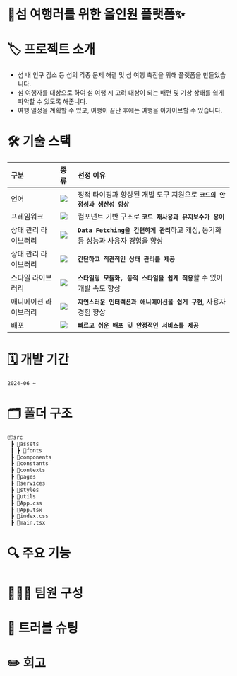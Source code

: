 # 📱섬 여행러를 위한 올인원 플랫폼✨
# 🏷️ 프로젝트 소개
- 섬 내 인구 감소 등 섬의 각종 문제 해결 및 섬 여행 촉진을 위해 플랫폼을 만들었습니다.
- 섬 여행자를 대상으로 하여 섬 여행 시 고려 대상이 되는 배편 및 기상 상태를 쉽게 파악할 수 있도록 해줍니다.
- 여행 일정을 계획할 수 있고, 여행이 끝난 후에는 여행을 아카이브할 수 있습니다.
# 🛠️ 기술 스택
| 구분 | 종류 | 선정 이유 |
| :-- | :-- | :-- |
| 언어 |<img src="https://img.shields.io/badge/typescript-%232F74C0.svg?style=for-the-badge&logo=typescript&logoColor=white"/> | 정적 타이핑과 향상된 개발 도구 지원으로 <b>`코드의 안정성과 생산성 향상`</b>|
| 프레임워크 |<img src="https://img.shields.io/badge/react-%23212121.svg?style=for-the-badge&logo=react&logoColor=%2300D1F7"/> | 컴포넌트 기반 구조로 <b>`코드 재사용과 유지보수가 용이`</b>|
| 상태 관리 라이브러리 | <img src="https://img.shields.io/badge/swr-%23F7F7F7.svg?style=for-the-badge&logo=swr&logoColor=%23000000"/> | <b>`Data Fetching을 간편하게 관리`</b>하고 캐싱, 동기화 등 성능과 사용자 경험을 향상|
| 상태 관리 라이브러리 | <img src="https://img.shields.io/badge/recoil-%23F7F7F7.svg?style=for-the-badge&logo=recoil&logoColor=%23000000"/> | <b>`간단하고 직관적인 상태 관리를 제공`</b>|
| 스타일 라이브러리 |<img src="https://img.shields.io/badge/emotion-%23F7F7F7.svg?style=for-the-badge&logo=funimation&logoColor=%23D26AC2"/> |<b>`스타일링 모듈화, 동적 스타일을 쉽게 적용`</b>할 수 있어 개발 속도 향상|
| 애니메이션 라이브러리 |<img src="https://img.shields.io/badge/framer-%239323D6.svg?style=for-the-badge&logo=framer&logoColor=white"/> |<b>`자연스러운 인터랙션과 애니메이션을 쉽게 구현`</b>, 사용자 경험 향상|
| 배포 | <img src="https://img.shields.io/badge/vercel-%2320232a.svg?style=for-the-badge&logo=vercel&logoColor=white"/>|<b>`빠르고 쉬운 배포 및 안정적인 서비스를 제공`</b>|
# 🗓️ 개발 기간
`2024-06 ~`
# 🗂️ 폴더 구조
```bash
📦src
 ┣ 📂assets
 ┃ ┣ 📂fonts
 ┣ 📂components
 ┣ 📂constants
 ┣ 📂contexts
 ┣ 📂pages
 ┣ 📂services
 ┣ 📂styles
 ┣ 📂utils
 ┣ 📜App.css
 ┣ 📜App.tsx
 ┣ 📜index.css
 ┣ 📜main.tsx
```
# 🔍 주요 기능
# 👨‍👧‍👧 팀원 구성
# 🚧 트러블 슈팅
# ✏️ 회고
